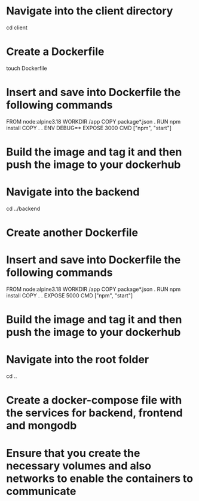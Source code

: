 # Navigate into the client directory
cd client
# Create a Dockerfile 
touch Dockerfile
# Insert and save into Dockerfile the following commands
FROM node:alpine3.18
WORKDIR /app
COPY package*.json .
RUN npm install
COPY . .
ENV DEBUG=*
EXPOSE 3000
CMD ["npm", "start"]
# Build the image and tag it and then push the image to your dockerhub
# Navigate into the backend
cd ../backend
# Create another Dockerfile
# Insert and save into Dockerfile the following commands
FROM node:alpine3.18
WORKDIR /app
COPY package*.json .
RUN npm install
COPY . .
EXPOSE 5000
CMD ["npm", "start"]
# Build the image and tag it and then push the image to your dockerhub
# Navigate into the root folder
cd ..
# Create a docker-compose file with the services for backend, frontend and mongodb
# Ensure that you create the necessary volumes and also networks to enable the containers to communicate